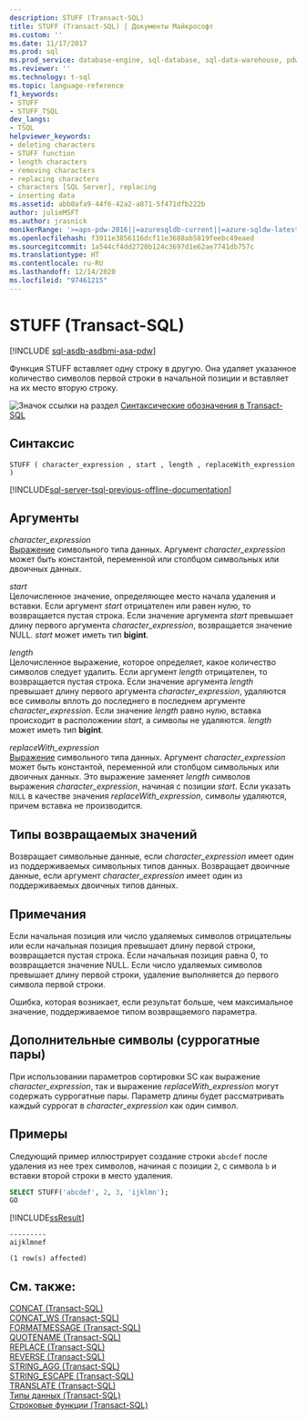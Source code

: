 ```yaml
---
description: STUFF (Transact-SQL)
title: STUFF (Transact-SQL) | Документы Майкрософт
ms.custom: ''
ms.date: 11/17/2017
ms.prod: sql
ms.prod_service: database-engine, sql-database, sql-data-warehouse, pdw
ms.reviewer: ''
ms.technology: t-sql
ms.topic: language-reference
f1_keywords:
- STUFF
- STUFF_TSQL
dev_langs:
- TSQL
helpviewer_keywords:
- deleting characters
- STUFF function
- length characters
- removing characters
- replacing characters
- characters [SQL Server], replacing
- inserting data
ms.assetid: abb0afa9-44f6-42a2-a871-5f471dfb222b
author: julieMSFT
ms.author: jrasnick
monikerRange: '>=aps-pdw-2016||=azuresqldb-current||=azure-sqldw-latest||>=sql-server-2016||>=sql-server-linux-2017||=azuresqldb-mi-current'
ms.openlocfilehash: f3911e3856116dcf11e3688ab5819feebc49eaed
ms.sourcegitcommit: 1a544cf4dd2720b124c3697d1e62ae7741db757c
ms.translationtype: HT
ms.contentlocale: ru-RU
ms.lasthandoff: 12/14/2020
ms.locfileid: "97461215"
---
```

# <a name="stuff-transact-sql"></a>STUFF (Transact-SQL)
[!INCLUDE [sql-asdb-asdbmi-asa-pdw](../../includes/applies-to-version/sql-asdb-asdbmi-asa-pdw.md)]

  Функция STUFF вставляет одну строку в другую. Она удаляет указанное количество символов первой строки в начальной позиции и вставляет на их место вторую строку.  
  
 ![Значок ссылки на раздел](../../database-engine/configure-windows/media/topic-link.gif "Значок ссылки на раздел") [Синтаксические обозначения в Transact-SQL](../../t-sql/language-elements/transact-sql-syntax-conventions-transact-sql.md)  
  
## <a name="syntax"></a>Синтаксис  
  
```syntaxsql
STUFF ( character_expression , start , length , replaceWith_expression )  
```  
  
[!INCLUDE[sql-server-tsql-previous-offline-documentation](../../includes/sql-server-tsql-previous-offline-documentation.md)]

## <a name="arguments"></a>Аргументы
 *character_expression*  
 [Выражение](../../t-sql/language-elements/expressions-transact-sql.md) символьного типа данных. Аргумент *character_expression* может быть константой, переменной или столбцом символьных или двоичных данных.  
  
 *start*  
 Целочисленное значение, определяющее место начала удаления и вставки. Если аргумент *start* отрицателен или равен нулю, то возвращается пустая строка. Если значение аргумента *start* превышает длину первого аргумента *character_expression*, возвращается значение NULL. *start* может иметь тип **bigint**.  
  
 *length*  
 Целочисленное выражение, которое определяет, какое количество символов следует удалить. Если аргумент *length* отрицателен, то возвращается пустая строка. Если значение аргумента *length* превышает длину первого аргумента *character_expression*, удаляются все символы вплоть до последнего в последнем аргументе *character_expression*.  Если значение *length* равно нулю, вставка происходит в расположении *start*, а символы не удаляются. *length* может иметь тип **bigint**.

 *replaceWith_expression*  
 [Выражение](../../t-sql/language-elements/expressions-transact-sql.md) символьного типа данных. Аргумент *character_expression* может быть константой, переменной или столбцом символьных или двоичных данных. Это выражение заменяет *length* символов выражения *character_expression*, начиная с позиции *start*. Если указать `NULL` в качестве значения *replaceWith_expression*, символы удаляются, причем вставка не производится.   
  
## <a name="return-types"></a>Типы возвращаемых значений  
 Возвращает символьные данные, если *character_expression* имеет один из поддерживаемых символьных типов данных. Возвращает двоичные данные, если аргумент *character_expression* имеет один из поддерживаемых двоичных типов данных.  
  
## <a name="remarks"></a>Примечания  
 Если начальная позиция или число удаляемых символов отрицательны или если начальная позиция превышает длину первой строки, возвращается пустая строка. Если начальная позиция равна 0, то возвращается значение NULL. Если число удаляемых символов превышает длину первой строки, удаление выполняется до первого символа первой строки.  

Ошибка, которая возникает, если результат больше, чем максимальное значение, поддерживаемое типом возвращаемого параметра.  
  
## <a name="supplementary-characters-surrogate-pairs"></a>Дополнительные символы (суррогатные пары)  
 При использовании параметров сортировки SC как выражение *character_expression*, так и выражение *replaceWith_expression* могут содержать суррогатные пары. Параметр длины будет рассматривать каждый суррогат в *character_expression* как один символ.  
  
## <a name="examples"></a>Примеры  
 Следующий пример иллюстрирует создание строки `abcdef` после удаления из нее трех символов, начиная с позиции `2`, с символа `b` и вставки второй строки в место удаления.  
  
```sql  
SELECT STUFF('abcdef', 2, 3, 'ijklmn');  
GO  
```  
  
 [!INCLUDE[ssResult](../../includes/ssresult-md.md)]  
  
```  
---------   
aijklmnef   
  
(1 row(s) affected)  
```  
  
## <a name="see-also"></a>См. также:  
 [CONCAT (Transact-SQL)](../../t-sql/functions/concat-transact-sql.md)  
 [CONCAT_WS (Transact-SQL)](../../t-sql/functions/concat-ws-transact-sql.md)  
 [FORMATMESSAGE (Transact-SQL)](../../t-sql/functions/formatmessage-transact-sql.md)  
 [QUOTENAME (Transact-SQL)](../../t-sql/functions/quotename-transact-sql.md)  
 [REPLACE (Transact-SQL)](../../t-sql/functions/replace-transact-sql.md)  
 [REVERSE (Transact-SQL)](../../t-sql/functions/reverse-transact-sql.md)  
 [STRING_AGG (Transact-SQL)](../../t-sql/functions/string-agg-transact-sql.md)  
 [STRING_ESCAPE (Transact-SQL)](../../t-sql/functions/string-escape-transact-sql.md)  
 [TRANSLATE (Transact-SQL)](../../t-sql/functions/translate-transact-sql.md)  
 [Типы данных (Transact-SQL)](../../t-sql/data-types/data-types-transact-sql.md)   
 [Строковые функции (Transact-SQL)](../../t-sql/functions/string-functions-transact-sql.md)  
